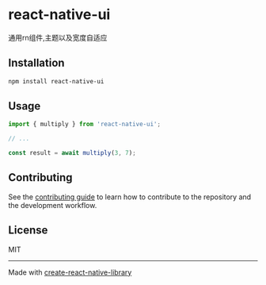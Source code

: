 # react-native-ui

通用rn组件,主题以及宽度自适应

## Installation

```sh
npm install react-native-ui
```

## Usage

```js
import { multiply } from 'react-native-ui';

// ...

const result = await multiply(3, 7);
```

## Contributing

See the [contributing guide](CONTRIBUTING.md) to learn how to contribute to the repository and the development workflow.

## License

MIT

---

Made with [create-react-native-library](https://github.com/callstack/react-native-builder-bob)
